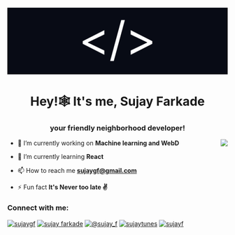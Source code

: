 ![software developer](https://github.com/SujayF/SujayF/blob/main/Untitled%20(1).png)
<h1 align="center">Hey!🕸️ It's me, Sujay Farkade</h1>
<h3 align="center">your friendly neighborhood developer!</h3>
<img align="right" height="200px" src="https://media.giphy.com/media/WFZvB7VIXBgiz3oDXE/giphy.gif" >


- 🔭 I’m currently working on **Machine learning and WebD**

- 🌱 I’m currently learning **React**

- 📫 How to reach me **sujaygf@gmail.com**

- ⚡ Fun fact **It's Never too late ✌️**

<h3 align="left">Connect with me:</h3>
<p align="left">
<a href="https://twitter.com/sujaygf" target="blank"><img align="center" src="https://raw.githubusercontent.com/rahuldkjain/github-profile-readme-generator/master/src/images/icons/Social/twitter.svg" alt="sujaygf" height="30" width="40" /></a>
<a href="[https://linkedin.com/in/sujay farkade](https://www.linkedin.com/in/sujayfarkade/)" target="blank"><img align="center" src="https://raw.githubusercontent.com/rahuldkjain/github-profile-readme-generator/master/src/images/icons/Social/linked-in-alt.svg" alt="sujay farkade" height="30" width="40" /></a>
<a href="https://instagram.com/sujay_f" target="blank"><img align="center" src="https://raw.githubusercontent.com/rahuldkjain/github-profile-readme-generator/master/src/images/icons/Social/instagram.svg" alt="@sujay_f" height="30" width="40" /></a>
<a href="https://www.youtube.com/c/sujaytunes" target="blank"><img align="center" src="https://raw.githubusercontent.com/rahuldkjain/github-profile-readme-generator/master/src/images/icons/Social/youtube.svg" alt="sujaytunes" height="30" width="40" /></a>
<a href="https://www.leetcode.com/sujayf" target="blank"><img align="center" src="https://raw.githubusercontent.com/rahuldkjain/github-profile-readme-generator/master/src/images/icons/Social/leet-code.svg" alt="sujayf" height="30" width="40" /></a>
</p>


